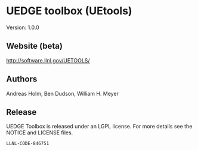 # UEDGE toolbox (UEtools) 
Version: 1.0.0

## Website (beta)
http://software.llnl.gov/UETOOLS/

## Authors
Andreas Holm, Ben Dudson, William H. Meyer

## Release 

UEDGE Toolbox is released under an LGPL license.  For more details see the
NOTICE and LICENSE files.

``LLNL-CODE-846751``
